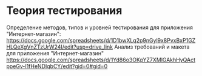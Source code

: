 
# Теория тестирования

Определение методов, типов и уровней тестирования для приложения "Интернет-магазин":
https://docs.google.com/spreadsheets/d/1D1bwXLq2p9nGyl9x8PvxBxP1GZHLQeXgVnZTzUrW24I/edit?usp=drive_link
Анализ требований и макета для приложения "Интернет-магазин"
https://docs.google.com/spreadsheets/d/1Yd86o3OKpYZ7XMlGAkhHyQActppeGv-l1fHeNDIqbCY/edit?gid=0#gid=0